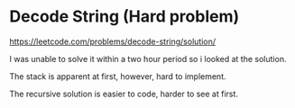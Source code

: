 # Decode String (Hard problem)
https://leetcode.com/problems/decode-string/solution/

I was unable to solve it within a two hour period 
so i looked at the solution.

The stack is apparent at first, however, hard to implement.

The recursive solution is easier to code, harder to see at first.
